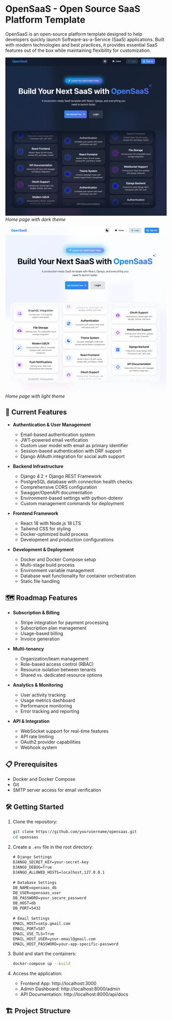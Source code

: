 # OpenSaaS - Open Source SaaS Platform Template

OpenSaaS is an open-source platform template designed to help developers quickly launch Software-as-a-Service (SaaS) applications. Built with modern technologies and best practices, it provides essential SaaS features out of the box while maintaining flexibility for customization.

![Home Page - Dark](screenshots/Home-Dark.png)
*Home page with dark theme*

![Home Page - Light](screenshots/Home-Light.png)
*Home page with light theme*

## 🎯 Current Features

- **Authentication & User Management**
  - Email-based authentication system
  - JWT-powered email verification
  - Custom user model with email as primary identifier
  - Session-based authentication with DRF support
  - Django AllAuth integration for social auth support

- **Backend Infrastructure**
  - Django 4.2 + Django REST Framework
  - PostgreSQL database with connection health checks
  - Comprehensive CORS configuration
  - Swagger/OpenAPI documentation
  - Environment-based settings with python-dotenv
  - Custom management commands for deployment

- **Frontend Framework**
  - React 18 with Node.js 18 LTS
  - Tailwind CSS for styling
  - Docker-optimized build process
  - Development and production configurations

- **Development & Deployment**
  - Docker and Docker Compose setup
  - Multi-stage build process
  - Environment variable management
  - Database wait functionality for container orchestration
  - Static file handling

## 🗺️ Roadmap Features

- **Subscription & Billing**
  - Stripe integration for payment processing
  - Subscription plan management
  - Usage-based billing
  - Invoice generation

- **Multi-tenancy**
  - Organization/team management
  - Role-based access control (RBAC)
  - Resource isolation between tenants
  - Shared vs. dedicated resource options

- **Analytics & Monitoring**
  - User activity tracking
  - Usage metrics dashboard
  - Performance monitoring
  - Error tracking and reporting

- **API & Integration**
  - WebSocket support for real-time features
  - API rate limiting
  - OAuth2 provider capabilities
  - Webhook system

## 📋 Prerequisites

- Docker and Docker Compose
- Git
- SMTP server access for email verification

## 🛠️ Getting Started

1. Clone the repository:
   ```bash
   git clone https://github.com/yourusername/opensaas.git
   cd opensaas
   ```

2. Create a `.env` file in the root directory:
   ```
   # Django Settings
   DJANGO_SECRET_KEY=your-secret-key
   DJANGO_DEBUG=True
   DJANGO_ALLOWED_HOSTS=localhost,127.0.0.1

   # Database Settings
   DB_NAME=opensaas_db
   DB_USER=opensaas_user
   DB_PASSWORD=your_secure_password
   DB_HOST=db
   DB_PORT=5432

   # Email Settings
   EMAIL_HOST=smtp.gmail.com
   EMAIL_PORT=587
   EMAIL_USE_TLS=True
   EMAIL_HOST_USER=your-email@gmail.com
   EMAIL_HOST_PASSWORD=your-app-specific-password
   ```

3. Build and start the containers:
   ```bash
   docker-compose up --build
   ```

4. Access the application:
   - Frontend App: http://localhost:3000
   - Admin Dashboard: http://localhost:8000/admin
   - API Documentation: http://localhost:8000/api/docs

## 🏗️ Project Structure

```